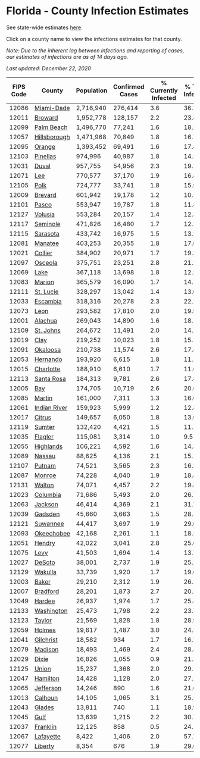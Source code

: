 # Florida - County Infection Estimates

See state-wide estimates [here](/infections/us-fl).

Click on a county name to view the infections estimates for that county.

*Note: Due to the inherent lag between infections and reporting of cases, our estimates of infections are as of 14 days ago.*

*Last updated: December 22, 2020*

|   FIPS Code |                       County |   Population |   Confirmed Cases |   % Currently Infected |   % Total Infected |
|-------------|------------------------------|--------------|-------------------|------------------------|--------------------|
|       12086 |     [Miami-Dade](miami-dade) |    2,716,940 |           276,414 |                    3.6 |               36.2 |
|       12011 |           [Broward](broward) |    1,952,778 |           128,157 |                    2.2 |               23.4 |
|       12099 |     [Palm Beach](palm-beach) |    1,496,770 |            77,241 |                    1.6 |               18.2 |
|       12057 | [Hillsborough](hillsborough) |    1,471,968 |            70,849 |                    1.8 |               16.7 |
|       12095 |             [Orange](orange) |    1,393,452 |            69,491 |                    1.6 |               17.4 |
|       12103 |         [Pinellas](pinellas) |      974,996 |            40,987 |                    1.8 |               14.5 |
|       12031 |               [Duval](duval) |      957,755 |            54,956 |                    2.3 |               19.7 |
|       12071 |                   [Lee](lee) |      770,577 |            37,170 |                    1.9 |               16.8 |
|       12105 |                 [Polk](polk) |      724,777 |            33,741 |                    1.8 |               15.9 |
|       12009 |           [Brevard](brevard) |      601,942 |            19,178 |                    1.2 |               10.5 |
|       12101 |               [Pasco](pasco) |      553,947 |            19,787 |                    1.8 |               11.8 |
|       12127 |           [Volusia](volusia) |      553,284 |            20,157 |                    1.4 |               12.3 |
|       12117 |         [Seminole](seminole) |      471,826 |            16,480 |                    1.7 |               12.2 |
|       12115 |         [Sarasota](sarasota) |      433,742 |            16,975 |                    1.5 |               13.2 |
|       12081 |           [Manatee](manatee) |      403,253 |            20,355 |                    1.8 |               17.6 |
|       12021 |           [Collier](collier) |      384,902 |            20,971 |                    1.7 |               19.3 |
|       12097 |           [Osceola](osceola) |      375,751 |            23,251 |                    2.8 |               21.2 |
|       12069 |                 [Lake](lake) |      367,118 |            13,698 |                    1.8 |               12.5 |
|       12083 |             [Marion](marion) |      365,579 |            16,090 |                    1.7 |               14.7 |
|       12111 |       [St. Lucie](st.-lucie) |      328,297 |            13,042 |                    1.4 |               13.6 |
|       12033 |         [Escambia](escambia) |      318,316 |            20,278 |                    2.3 |               22.2 |
|       12073 |                 [Leon](leon) |      293,582 |            17,810 |                    2.0 |               19.9 |
|       12001 |           [Alachua](alachua) |      269,043 |            14,890 |                    1.6 |               18.1 |
|       12109 |       [St. Johns](st.-johns) |      264,672 |            11,491 |                    2.0 |               14.2 |
|       12019 |                 [Clay](clay) |      219,252 |            10,023 |                    1.8 |               15.1 |
|       12091 |         [Okaloosa](okaloosa) |      210,738 |            11,574 |                    2.6 |               17.8 |
|       12053 |         [Hernando](hernando) |      193,920 |             6,615 |                    1.8 |               11.1 |
|       12015 |       [Charlotte](charlotte) |      188,910 |             6,610 |                    1.7 |               11.6 |
|       12113 |     [Santa Rosa](santa-rosa) |      184,313 |             9,781 |                    2.6 |               17.8 |
|       12005 |                   [Bay](bay) |      174,705 |            10,719 |                    2.6 |               20.6 |
|       12085 |             [Martin](martin) |      161,000 |             7,311 |                    1.3 |               16.0 |
|       12061 | [Indian River](indian-river) |      159,923 |             5,999 |                    1.2 |               12.8 |
|       12017 |             [Citrus](citrus) |      149,657 |             6,050 |                    1.8 |               13.0 |
|       12119 |             [Sumter](sumter) |      132,420 |             4,421 |                    1.5 |               11.1 |
|       12035 |           [Flagler](flagler) |      115,081 |             3,314 |                    1.0 |                9.5 |
|       12055 |       [Highlands](highlands) |      106,221 |             4,592 |                    1.6 |               14.3 |
|       12089 |             [Nassau](nassau) |       88,625 |             4,136 |                    2.1 |               15.1 |
|       12107 |             [Putnam](putnam) |       74,521 |             3,565 |                    2.3 |               16.3 |
|       12087 |             [Monroe](monroe) |       74,228 |             4,040 |                    1.9 |               18.4 |
|       12131 |             [Walton](walton) |       74,071 |             4,457 |                    2.2 |               19.8 |
|       12023 |         [Columbia](columbia) |       71,686 |             5,493 |                    2.0 |               26.7 |
|       12063 |           [Jackson](jackson) |       46,414 |             4,369 |                    2.1 |               31.7 |
|       12039 |           [Gadsden](gadsden) |       45,660 |             3,663 |                    1.5 |               28.1 |
|       12121 |         [Suwannee](suwannee) |       44,417 |             3,697 |                    1.9 |               29.6 |
|       12093 |     [Okeechobee](okeechobee) |       42,168 |             2,261 |                    1.1 |               18.5 |
|       12051 |             [Hendry](hendry) |       42,022 |             3,041 |                    2.8 |               25.6 |
|       12075 |                 [Levy](levy) |       41,503 |             1,694 |                    1.4 |               13.7 |
|       12027 |             [DeSoto](desoto) |       38,001 |             2,737 |                    1.9 |               25.2 |
|       12129 |           [Wakulla](wakulla) |       33,739 |             1,920 |                    1.7 |               19.0 |
|       12003 |               [Baker](baker) |       29,210 |             2,312 |                    1.9 |               26.2 |
|       12007 |         [Bradford](bradford) |       28,201 |             1,873 |                    2.7 |               20.2 |
|       12049 |             [Hardee](hardee) |       26,937 |             1,974 |                    1.7 |               25.4 |
|       12133 |     [Washington](washington) |       25,473 |             1,798 |                    2.2 |               23.7 |
|       12123 |             [Taylor](taylor) |       21,569 |             1,828 |                    1.8 |               28.9 |
|       12059 |             [Holmes](holmes) |       19,617 |             1,487 |                    3.0 |               24.5 |
|       12041 |       [Gilchrist](gilchrist) |       18,582 |               934 |                    1.7 |               16.7 |
|       12079 |           [Madison](madison) |       18,493 |             1,469 |                    2.4 |               28.4 |
|       12029 |               [Dixie](dixie) |       16,826 |             1,055 |                    0.9 |               21.3 |
|       12125 |               [Union](union) |       15,237 |             1,368 |                    2.0 |               29.1 |
|       12047 |         [Hamilton](hamilton) |       14,428 |             1,128 |                    2.0 |               27.2 |
|       12065 |       [Jefferson](jefferson) |       14,246 |               890 |                    1.6 |               21.6 |
|       12013 |           [Calhoun](calhoun) |       14,105 |             1,065 |                    3.1 |               25.5 |
|       12043 |             [Glades](glades) |       13,811 |               740 |                    1.1 |               18.9 |
|       12045 |                 [Gulf](gulf) |       13,639 |             1,215 |                    2.2 |               30.7 |
|       12037 |         [Franklin](franklin) |       12,125 |               858 |                    0.5 |               24.1 |
|       12067 |       [Lafayette](lafayette) |        8,422 |             1,406 |                    2.0 |               57.7 |
|       12077 |           [Liberty](liberty) |        8,354 |               676 |                    1.9 |               29.0 |